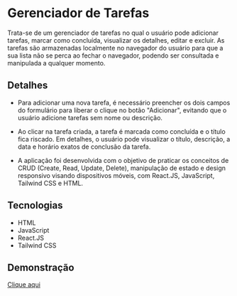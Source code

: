 # Gerenciador de Tarefas    

Trata-se de um gerenciador de tarefas no qual o usuário pode adicionar tarefas, marcar como concluída, visualizar os detalhes, editar e excluir. As tarefas são armazenadas localmente no navegador do usuário para que a sua lista não se perca ao fechar o navegador, podendo ser consultada e manipulada a qualquer momento. 

## Detalhes

- Para adicionar uma nova tarefa, é necessário preencher os dois campos do formulário para liberar o clique no botão "Adicionar", evitando que o usuário adicione tarefas sem nome ou descrição.

- Ao clicar na tarefa criada, a tarefa é marcada como concluída e o título fica riscado. Em detalhes, o usuário pode visualizar o título, descrição, a data e horário exatos de conclusão da tarefa.

- A aplicação foi desenvolvida com o objetivo de praticar os conceitos de CRUD (Create, Read, Update, Delete), manipulação de estado e design responsivo visando dispositivos móveis, com React.JS, JavaScript, Tailwind CSS e HTML.

## Tecnologias

- HTML
- JavaScript
- React.JS 
- Tailwind CSS

## Demonstração

[Clique aqui]("/src/assets/TaskManager.gif")